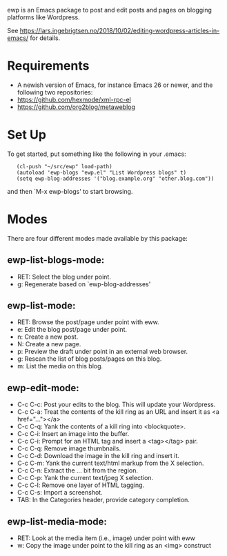 ewp is an Emacs package to post and edit posts and pages on blogging platforms like Wordpress.

See https://lars.ingebrigtsen.no/2018/10/02/editing-wordpress-articles-in-emacs/ for details.

# Requirements

* A newish version of Emacs, for instance Emacs 26 or newer, and the following two repositories:
* https://github.com/hexmode/xml-rpc-el
* https://github.com/org2blog/metaweblog

# Set Up

To get started, put something like the following in your .emacs:

```
   (cl-push "~/src/ewp" load-path)
   (autoload 'ewp-blogs "ewp.el" "List Wordpress blogs" t)
   (setq ewp-blog-addresses '("blog.example.org" "other.blog.com"))
```

and then `M-x ewp-blogs' to start browsing.

# Modes

There are four different modes made available by this package:

## ewp-list-blogs-mode:

* RET: Select the blog under point.
* g: Regenerate based on `ewp-blog-addresses'


## ewp-list-mode:

* RET: Browse the post/page under point with eww.
* e: Edit the blog post/page under point.
* n: Create a new post.
* N: Create a new page.
* p: Preview the draft under point in an external web browser.
* g: Rescan the list of blog posts/pages on this blog.
* m: List the media on this blog.


## ewp-edit-mode:

* C-c C-c: Post your edits to the blog.  This will update your Wordpress.
* C-c C-a: Treat the contents of the kill ring as an URL and insert it as &lt;a href="..."&gt;&lt;/a&gt;
* C-c C-q: Yank the contents of a kill ring into &lt;blockquote&gt;.
* C-c C-i: Insert an image into the buffer.
* C-c C-i: Prompt for an HTML tag and insert a &lt;tag&gt;&lt;/tag&gt; pair.
* C-c C-q: Remove image thumbnails.
* C-c C-d: Download the image in the kill ring and insert it.
* C-c C-m: Yank the current text/html markup from the X selection.
* C-c C-n: Extract the <a>...</a> bit from the region.
* C-c C-p: Yank the current text/jpeg X selection.
* C-c C-l: Remove one layer of HTML tagging.
* C-c C-s: Import a screenshot.
* TAB:     In the Categories header, provide category completion.

## ewp-list-media-mode:

* RET: Look at the media item (i.e., image) under point with eww
* w: Copy the image under point to the kill ring as an &lt;img&gt; construct
